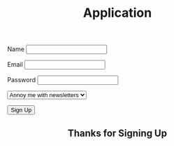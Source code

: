 <head>
    <meta charset="UTF-8">
    <link rel="stylesheet" href="club.css">
    <title>Application</title>
</head>

<form>
    <header>
        <h1>Application</h1>
    </header>
    
<label>Name</label>
<input id="application_name" type="name" minlength="1" maxlength="100" required></input>

<label>Email</label>
<input id="application_email" type="email" minlength="5" maxlength="100" required></input>

<label>Password</label>
<input id="application_password" type="password" minlength="8" maxlength="100" required></input>

<select id="newsletter">
    <option>Annoy me with newsletters</option>
    <option>Please don't</option>
</select>

<button id="signup_button">Sign Up</button>
</form>

<section id="ThanksDialog" class="hide">
    <header>
        <h2>Thanks for Signing Up</h2>
    </header>
    <p id="signup_summary"></p>
</section>

<script>
    let name = document.getElementById("application_name");
    let email_address = document.getElementById("application_email");
    let newsletter = document.getElementById("newsletter");
    document.getElementById("signup_button").addEventListener("click", myEvent);

    function myEvent()
    {
        event.preventDefault();

        let dialog = document.getElementById("ThanksDialog");
        dialog.classList.remove("hide");
        dialog.classList.add("show");

        let summary = document.getElementById("signup_summary");
        summary.innerHTML = "Name: " + name.value + " Email address: " + email_address.value + " Newsletters: " + 
                            newsletter.value;
        dialog.classList.add("signup_summary_style");

        let button = document.createElement("button");
        button.innerHTML = "Close";
        message.appendChild(button);
    }
</script>